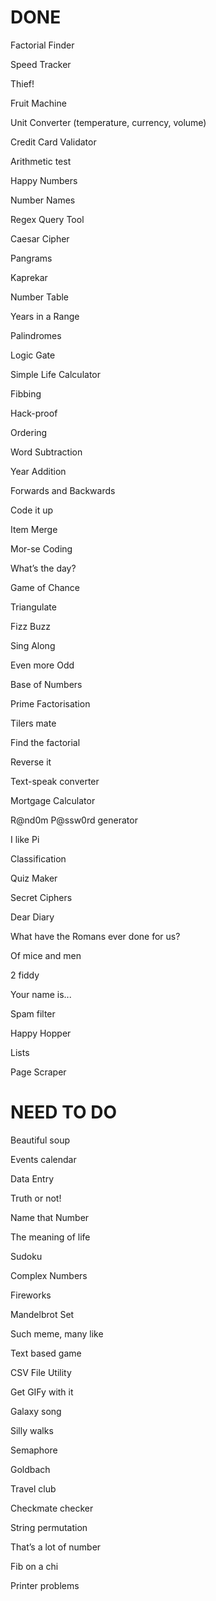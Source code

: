 # DONE 

Factorial Finder 

Speed Tracker 

Thief! 

Fruit Machine 

Unit Converter (temperature, currency, volume) 

Credit Card Validator 

Arithmetic test 

Happy Numbers 

Number Names 

Regex Query Tool 

Caesar Cipher 

Pangrams 

Kaprekar 

Number Table 

Years in a Range 

Palindromes 

Logic Gate 

Simple Life Calculator 

Fibbing 

Hack-proof 

Ordering

Word Subtraction

Year Addition

Forwards and Backwards

Code it up

Item Merge

Mor-se Coding

What’s the day?

Game of Chance

Triangulate

Fizz Buzz

Sing Along

Even more Odd

Base of Numbers

Prime Factorisation

Tilers mate

Find the factorial

Reverse it

Text-speak converter

Mortgage Calculator

R@nd0m P@ssw0rd generator

I like Pi

Classification

Quiz Maker

Secret Ciphers

Dear Diary

What have the Romans ever done for us?

Of mice and men

2 fiddy

Your name is...

Spam filter

Happy Hopper

Lists

Page Scraper

# NEED TO DO

Beautiful soup

Events calendar

Data Entry

Truth or not!

Name that Number

The meaning of life

Sudoku

Complex Numbers

Fireworks

Mandelbrot Set

Such meme, many like

Text based game

CSV File Utility

Get GIFy with it

Galaxy song

Silly walks

Semaphore

Goldbach

Travel club

Checkmate checker

String permutation

That’s a lot of number

Fib on a chi

Printer problems
